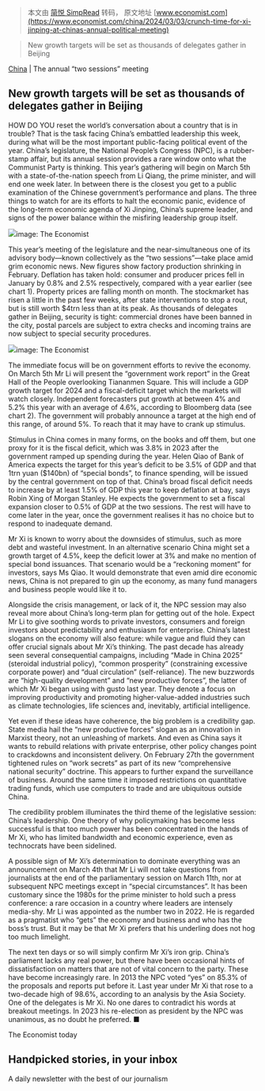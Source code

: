 > 本文由 [简悦 SimpRead](http://ksria.com/simpread/) 转码， 原文地址 [www.economist.com](https://www.economist.com/china/2024/03/03/crunch-time-for-xi-jinping-at-chinas-annual-political-meeting)

> New growth targets will be set as thousands of delegates gather in Beijing

[China](https://www.economist.com/china/) | The annual “two sessions” meeting

New growth targets will be set as thousands of delegates gather in Beijing
--------------------------------------------------------------------------

HOW DO YOU reset the world’s conversation about a country that is in trouble? That is the task facing China’s embattled leadership this week, during what will be the most important public-facing political event of the year. China’s legislature, the National People’s Congress (NPC), is a rubber-stamp affair, but its annual session provides a rare window onto what the Communist Party is thinking. This year’s gathering will begin on March 5th with a state-of-the-nation speech from Li Qiang, the prime minister, and will end one week later. In between there is the closest you get to a public examination of the Chinese government’s performance and plans. The three things to watch for are its efforts to halt the economic panic, evidence of the long-term economic agenda of Xi Jinping, China’s supreme leader, and signs of the power balance within the misfiring leadership group itself.

![](https://www.economist.com/cdn-cgi/image/width=1424,quality=80,format=auto/content-assets/images/20240309_EPC667.png)image: The Economist

This year’s meeting of the legislature and the near-simultaneous one of its advisory body—known collectively as the “two sessions”—take place amid grim economic news. New figures show factory production shrinking in February. Deflation has taken hold: consumer and producer prices fell in January by 0.8% and 2.5% respectively, compared with a year earlier (see chart 1). Property prices are falling month on month. The stockmarket has risen a little in the past few weeks, after state interventions to stop a rout, but is still worth $4trn less than at its peak. As thousands of delegates gather in Beijing, security is tight: commercial drones have been banned in the city, postal parcels are subject to extra checks and incoming trains are now subject to special security procedures.

![](https://www.economist.com/cdn-cgi/image/width=1424,quality=80,format=auto/content-assets/images/20240309_EPC931.png)image: The Economist

The immediate focus will be on government efforts to revive the economy. On March 5th Mr Li will present the “government work report” in the Great Hall of the People overlooking Tiananmen Square. This will include a GDP growth target for 2024 and a fiscal-deficit target which the markets will watch closely. Independent forecasters put growth at between 4% and 5.2% this year with an average of 4.6%, according to Bloomberg data (see chart 2). The government will probably announce a target at the high end of this range, of around 5%. To reach that it may have to crank up stimulus.

Stimulus in China comes in many forms, on the books and off them, but one proxy for it is the fiscal deficit, which was 3.8% in 2023 after the government ramped up spending during the year. Helen Qiao of Bank of America expects the target for this year’s deficit to be 3.5% of GDP and that 1trn yuan ($140bn) of “special bonds”, to finance spending, will be issued by the central government on top of that. China’s broad fiscal deficit needs to increase by at least 1.5% of GDP this year to keep deflation at bay, says Robin Xing of Morgan Stanley. He expects the government to set a fiscal expansion closer to 0.5% of GDP at the two sessions. The rest will have to come later in the year, once the government realises it has no choice but to respond to inadequate demand.

Mr Xi is known to worry about the downsides of stimulus, such as more debt and wasteful investment. In an alternative scenario China might set a growth target of 4.5%, keep the deficit lower at 3% and make no mention of special bond issuances. That scenario would be a “reckoning moment” for investors, says Ms Qiao. It would demonstrate that even amid dire economic news, China is not prepared to gin up the economy, as many fund managers and business people would like it to.

Alongside the crisis management, or lack of it, the NPC session may also reveal more about China’s long-term plan for getting out of the hole. Expect Mr Li to give soothing words to private investors, consumers and foreign investors about predictability and enthusiasm for enterprise. China’s latest slogans on the economy will also feature: while vague and fluid they can offer crucial signals about Mr Xi’s thinking. The past decade has already seen several consequential campaigns, including “Made in China 2025” (steroidal industrial policy), “common prosperity” (constraining excessive corporate power) and “dual circulation” (self-reliance). The new buzzwords are “high-quality development” and “new productive forces”, the latter of which Mr Xi began using with gusto last year. They denote a focus on improving productivity and promoting higher-value-added industries such as climate technologies, life sciences and, inevitably, artificial intelligence.

Yet even if these ideas have coherence, the big problem is a credibility gap. State media hail the “new productive forces” slogan as an innovation in Marxist theory, not an unleashing of markets. And even as China says it wants to rebuild relations with private enterprise, other policy changes point to crackdowns and inconsistent delivery. On February 27th the government tightened rules on “work secrets” as part of its new “comprehensive national security” doctrine. This appears to further expand the surveillance of business. Around the same time it imposed restrictions on quantitative trading funds, which use computers to trade and are ubiquitous outside China.

The credibility problem illuminates the third theme of the legislative session: China’s leadership. One theory of why policymaking has become less successful is that too much power has been concentrated in the hands of Mr Xi, who has limited bandwidth and economic experience, even as technocrats have been sidelined.

A possible sign of Mr Xi’s determination to dominate everything was an announcement on March 4th that Mr Li will not take questions from journalists at the end of the parliamentary session on March 11th, nor at subsequent NPC meetings except in “special circumstances”. It has been customary since the 1980s for the prime minister to hold such a press conference: a rare occasion in a country where leaders are intensely media-shy. Mr Li was appointed as the number two in 2022. He is regarded as a pragmatist who “gets” the economy and business and who has the boss’s trust. But it may be that Mr Xi prefers that his underling does not hog too much limelight.

The next ten days or so will simply confirm Mr Xi’s iron grip. China’s parliament lacks any real power, but there have been occasional hints of dissatisfaction on matters that are not of vital concern to the party. These have become increasingly rare. In 2013 the NPC voted “yes” on 85.3% of the proposals and reports put before it. Last year under Mr Xi that rose to a two-decade high of 98.6%, according to an analysis by the Asia Society. One of the delegates is Mr Xi. No one dares to contradict his words at breakout meetings. In 2023 his re-election as president by the NPC was unanimous, as no doubt he preferred. ■

The Economist today

Handpicked stories, in your inbox
---------------------------------

A daily newsletter with the best of our journalism